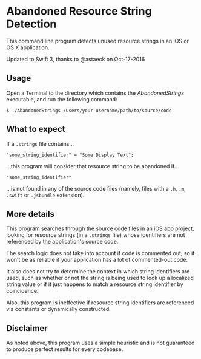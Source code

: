 # Abandoned Resource String Detection
This command line program detects unused resource strings in an iOS or OS X application.

Updated to Swift 3, thanks to @astaeck on Oct-17-2016

## Usage
Open a Terminal to the directory which contains the *AbandonedStrings* executable, and run the following command:

`$ ./AbandonedStrings /Users/your-username/path/to/source/code`

## What to expect
If a `.strings` file contains… 

`"some_string_identifier" = "Some Display Text";`

…this program will consider that resource string to be abandoned if…

`"some_string_identifier"`

…is not found in any of the source code files (namely, files with a `.h`, `.m`, `.swift` or `.jsbundle` extension).

## More details
This program searches through the source code files in an iOS app project, looking for resource strings (in a `.strings` file) whose identifiers are not referenced by the application's source code. 

The search logic does not take into account if code is commented out, so it won't be as reliable if your application has a lot of commented-out code. 

It also does not try to determine the context in which string identifiers are used, such as whether or not the string is being used to look up a localized string value or if it just happens to match a resource string identifier by coincidence. 

Also, this program is ineffective if resource string identifiers are referenced via constants or dynamically constructed.

## Disclaimer
As noted above, this program uses a simple heuristic and is not guaranteed to produce perfect results for every codebase.
